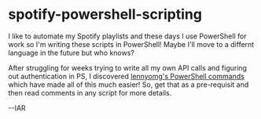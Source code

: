 # spotify-powershell-scripting

I like to automate my Spotify playlists and these days I use PowerShell for work so I'm writing these scripts in PowerShell! Maybe I'll move to a differnt language in the future but who knows?

After struggling for weeks trying to write all my own API calls and figuring out authentication in PS, I discovered [lennyomg's PowerShell commands](https://github.com/lennyomg/Spotify-PowerShell) which have made all of this much easier! So, get that as a pre-requisit and then read comments in any script for more details. 

--IAR
